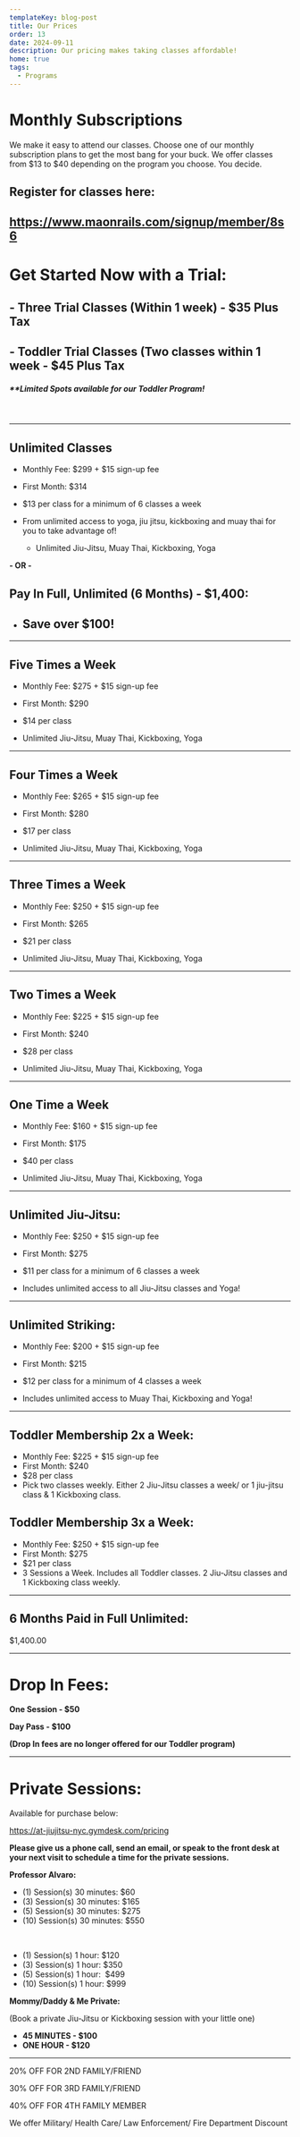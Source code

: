 ```yaml
---
templateKey: blog-post
title: Our Prices
order: 13
date: 2024-09-11
description: Our pricing makes taking classes affordable!
home: true
tags:
  - Programs
---
```

# Monthly Subscriptions

We make it easy to attend our classes. Choose one of our monthly subscription plans to get the most bang for your buck. We offer classes from $13 to $40 depending on the program you choose. You decide.

## Register for classes here:

## <https://www.maonrails.com/signup/member/8s6>

# Get Started Now with a Trial:

## \- Three Trial Classes (Within 1 week) - $35 Plus Tax

## \- Toddler Trial Classes (Two classes within 1 week - $45 Plus Tax

##### \*\*Limited Spots available for our Toddler Program!

 <br>

- - -

## Unlimited Classes
* Monthly Fee: $299 + $15 sign-up fee
* First Month: $314
* $13 per class for a minimum of 6 classes a week

* From unlimited access to yoga, jiu jitsu, kickboxing and muay thai for you to take advantage of! 

  * Unlimited Jiu-Jitsu, Muay Thai, Kickboxing, Yoga

**\- OR -** 

## Pay In Full, Unlimited (6 Months) - $1,400:

* ## Save over $100!

- - -

## Five Times a Week
  * Monthly Fee: $275 + $15 sign-up fee
  * First Month: $290
  * $14 per class

  * Unlimited Jiu-Jitsu, Muay Thai, Kickboxing, Yoga

- - -

## Four Times a Week
  * Monthly Fee: $265 + $15 sign-up fee
  * First Month: $280
  * $17 per class

  * Unlimited Jiu-Jitsu, Muay Thai, Kickboxing, Yoga

- - -

## Three Times a Week
  * Monthly Fee: $250 + $15 sign-up fee
  * First Month: $265
  * $21 per class

  * Unlimited Jiu-Jitsu, Muay Thai, Kickboxing, Yoga

- - -

## Two Times a Week
  * Monthly Fee: $225 + $15 sign-up fee
  * First Month: $240
  * $28 per class

  * Unlimited Jiu-Jitsu, Muay Thai, Kickboxing, Yoga

- - -

## One Time a Week
  * Monthly Fee: $160 + $15 sign-up fee
  * First Month: $175
  * $40 per class

  * Unlimited Jiu-Jitsu, Muay Thai, Kickboxing, Yoga


- - -

## Unlimited Jiu-Jitsu:
  * Monthly Fee: $250 + $15 sign-up fee
  * First Month: $275
  * $11 per class for a minimum of 6 classes a week

* Includes unlimited access to all Jiu-Jitsu classes and Yoga! 

- - -

## Unlimited Striking:
  * Monthly Fee: $200 + $15 sign-up fee
  * First Month: $215
  * $12 per class for a minimum of 4 classes a week

  * Includes unlimited access to Muay Thai, Kickboxing and Yoga! 

- - -

## Toddler Membership 2x a Week:
  * Monthly Fee: $225 + $15 sign-up fee
  * First Month: $240
  * $28 per class
  * Pick two classes weekly. Either 2 Jiu-Jitsu classes a week/ or 1  jiu-jitsu class & 1 Kickboxing class.  

## Toddler Membership 3x a Week:
  * Monthly Fee: $250 + $15 sign-up fee
  * First Month: $275
  * $21 per class
  * 3 Sessions a Week. Includes all Toddler classes. 2 Jiu-Jitsu classes and 1 Kickboxing class weekly.

---

## 6 Months Paid in Full Unlimited:
$1,400.00

---

# Drop In Fees:

**One Session - $50**

**Day Pass - $100**

**(Drop In fees are no longer offered for our Toddler program)**

- - -

# Private Sessions:

Available for purchase below:

<https://at-jiujitsu-nyc.gymdesk.com/pricing>

**Please give us a phone call, send an email, or speak to the front desk at your next visit to schedule a time for the private sessions.** 

**Professor Alvaro:**

* (1) Session(s) 30 minutes: $60
* (3) Session(s) 30 minutes: $165
* (5) Session(s) 30 minutes: $275
* (10) Session(s) 30 minutes: $550

<br>

* (1) Session(s) 1 hour: $120
* (3) Session(s) 1 hour: $350
* (5) Session(s) 1 hour:  $499
* (10) Session(s) 1 hour: $999


**Mommy/Daddy & Me Private:**

(Book a private Jiu-Jitsu or Kickboxing session with your little one)

* **45 MINUTES - $100**
* **ONE HOUR - $120**

- - -

20% OFF FOR  2ND FAMILY/FRIEND 

30% OFF FOR 3RD FAMILY/FRIEND

40% OFF FOR 4TH FAMILY MEMBER

We offer Military/ Health Care/ Law Enforcement/ Fire Department Discount
